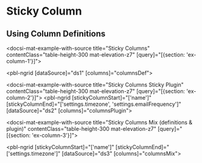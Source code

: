 # Sticky Column

## Using Column Definitions

<docsi-mat-example-with-source title="Sticky Columns" contentClass="table-height-300 mat-elevation-z7" [query]="[{section: 'ex-column-1'}]">
  <!--@pebula-example:ex-column-1-->
  <pbl-ngrid [dataSource]="ds1" [columns]="columnsDef"></pbl-ngrid>
  <!--@pebula-example:ex-column-1-->
</docsi-mat-example-with-source>

<docsi-mat-example-with-source title="Sticky Columns Sticky Plugin" contentClass="table-height-300 mat-elevation-z7" [query]="[{section: 'ex-column-2'}]">
    <!--@pebula-example:ex-column-2-->
  <pbl-ngrid [stickyColumnStart]="['name']" [stickyColumnEnd]="['settings.timezone', 'settings.emailFrequency']"
            [dataSource]="ds2"
            [columns]="columnsPlugin">
  </pbl-ngrid>
  <!--@pebula-example:ex-column-2-->
</docsi-mat-example-with-source>

<docsi-mat-example-with-source title="Sticky Columns Mix (definitions & plugin)" contentClass="table-height-300 mat-elevation-z7" [query]="[{section: 'ex-column-3'}]">
  <!--@pebula-example:ex-column-3-->
  <pbl-ngrid [stickyColumnStart]="['name']" [stickyColumnEnd]="['settings.timezone']"
            [dataSource]="ds3"
            [columns]="columnsMix">
  </pbl-ngrid>
  <!--@pebula-example:ex-column-3-->
</docsi-mat-example-with-source>
